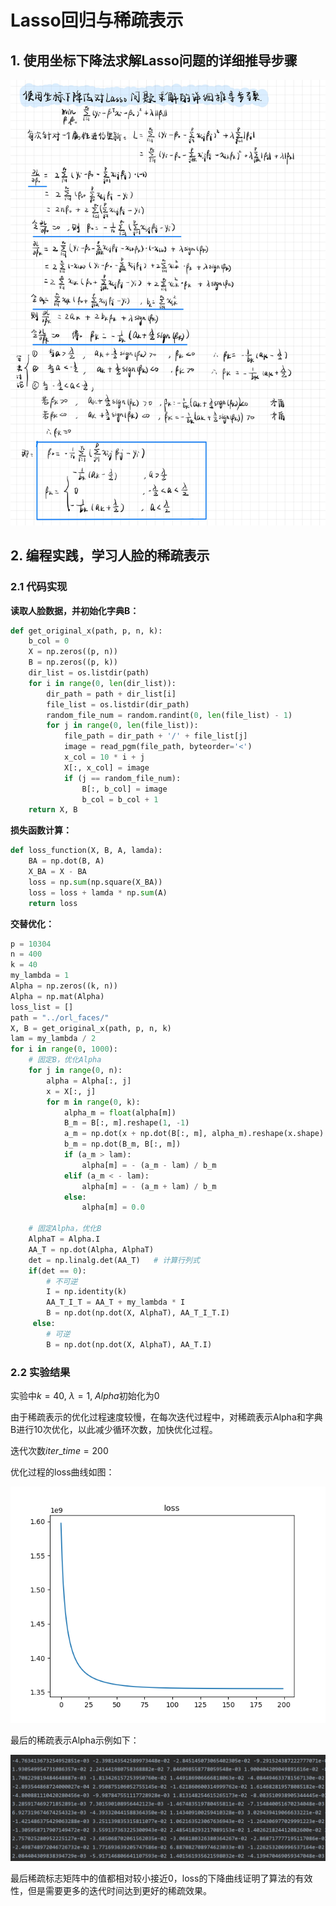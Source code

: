 # Lasso回归与稀疏表示

## 1. 使用坐标下降法求解Lasso问题的详细推导步骤

![](figures/lasso.png)



## 2. 编程实践，学习人脸的稀疏表示

### 2.1 代码实现

**读取人脸数据，并初始化字典B：**

```python
def get_original_x(path, p, n, k):
    b_col = 0
    X = np.zeros((p, n))
    B = np.zeros((p, k))
    dir_list = os.listdir(path)
    for i in range(0, len(dir_list)):
        dir_path = path + dir_list[i]
        file_list = os.listdir(dir_path)
        random_file_num = random.randint(0, len(file_list) - 1)
        for j in range(0, len(file_list)):
            file_path = dir_path + '/' + file_list[j]
            image = read_pgm(file_path, byteorder='<')
            x_col = 10 * i + j
            X[:, x_col] = image
            if (j == random_file_num):
                B[:, b_col] = image
                b_col = b_col + 1
    return X, B
```

**损失函数计算：**

```python
def loss_function(X, B, A, lamda):
    BA = np.dot(B, A)
    X_BA = X - BA
    loss = np.sum(np.square(X_BA))
    loss = loss + lamda * np.sum(A)
    return loss
```

**交替优化：**

```python
p = 10304
n = 400
k = 40
my_lambda = 1
Alpha = np.zeros((k, n))
Alpha = np.mat(Alpha)
loss_list = []
path = "../orl_faces/"
X, B = get_original_x(path, p, n, k)
lam = my_lambda / 2
for i in range(0, 1000):
    # 固定B，优化Alpha
    for j in range(0, n):
        alpha = Alpha[:, j]
        x = X[:, j]
        for m in range(0, k):
            alpha_m = float(alpha[m])
            B_m = B[:, m].reshape(1, -1)
            a_m = np.dot(x + np.dot(B[:, m], alpha_m).reshape(x.shape) - np.dot(B, alpha).reshape(x.shape), - B[:, m])
            b_m = np.dot(B_m, B[:, m])
            if (a_m > lam):
                alpha[m] = - (a_m - lam) / b_m
            elif (a_m < - lam):
                alpha[m] = - (a_m + lam) / b_m
            else:
                alpha[m] = 0.0

    # 固定Alpha，优化B
    AlphaT = Alpha.I
    AA_T = np.dot(Alpha, AlphaT)
    det = np.linalg.det(AA_T)	# 计算行列式
    if(det == 0):
        # 不可逆
        I = np.identity(k)
        AA_T_I_T = AA_T + my_lambda * I
        B = np.dot(np.dot(X, AlphaT), AA_T_I_T.I)
     else:
        # 可逆
        B = np.dot(np.dot(X, AlphaT), AA_T.I)
```

### 2.2 实验结果

实验中$k=40$, $\lambda=1$, $Alpha$初始化为0

由于稀疏表示的优化过程速度较慢，在每次迭代过程中，对稀疏表示Alpha和字典B进行10次优化，以此减少循环次数，加快优化过程。

迭代次数$iter\_time = 200$

优化过程的loss曲线如图：

<img src="figures/loss.png" alt="loss"  />

最后的稀疏表示Alpha示例如下：

![Alpha](figures/Alpha.png)

最后稀疏标志矩阵中的值都相对较小接近0，loss的下降曲线证明了算法的有效性，但是需要更多的迭代时间达到更好的稀疏效果。

